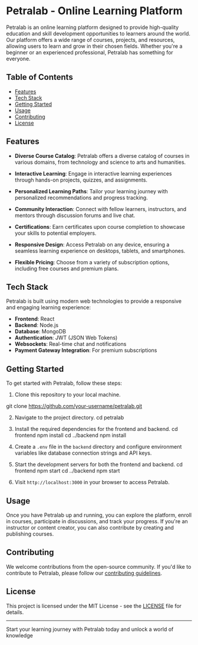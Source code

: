 # Petralab - Online Learning Platform

Petralab is an online learning platform designed to provide high-quality education and skill development opportunities to learners around the world. Our platform offers a wide range of courses, projects, and resources, allowing users to learn and grow in their chosen fields. Whether you're a beginner or an experienced professional, Petralab has something for everyone.

## Table of Contents

- [Features](#features)
- [Tech Stack](#tech-stack)
- [Getting Started](#getting-started)
- [Usage](#usage)
- [Contributing](#contributing)
- [License](#license)

## Features

- **Diverse Course Catalog**: Petralab offers a diverse catalog of courses in various domains, from technology and science to arts and humanities.

- **Interactive Learning**: Engage in interactive learning experiences through hands-on projects, quizzes, and assignments.

- **Personalized Learning Paths**: Tailor your learning journey with personalized recommendations and progress tracking.

- **Community Interaction**: Connect with fellow learners, instructors, and mentors through discussion forums and live chat.

- **Certifications**: Earn certificates upon course completion to showcase your skills to potential employers.

- **Responsive Design**: Access Petralab on any device, ensuring a seamless learning experience on desktops, tablets, and smartphones.

- **Flexible Pricing**: Choose from a variety of subscription options, including free courses and premium plans.

## Tech Stack

Petralab is built using modern web technologies to provide a responsive and engaging learning experience:

- **Frontend**: React
- **Backend**: Node.js
- **Database**: MongoDB
- **Authentication**: JWT (JSON Web Tokens)
- **Websockets**: Real-time chat and notifications
- **Payment Gateway Integration**: For premium subscriptions

## Getting Started

To get started with Petralab, follow these steps:

1. Clone this repository to your local machine.

git clone https://github.com/your-username/petralab.git


2. Navigate to the project directory.
cd petralab


3. Install the required dependencies for the frontend and backend.
cd frontend
npm install
cd ../backend
npm install


4. Create a `.env` file in the `backend` directory and configure environment variables like database connection strings and API keys.

5. Start the development servers for both the frontend and backend.
cd frontend
npm start
cd ../backend
npm start



6. Visit `http://localhost:3000` in your browser to access Petralab.

## Usage

Once you have Petralab up and running, you can explore the platform, enroll in courses, participate in discussions, and track your progress. If you're an instructor or content creator, you can also contribute by creating and publishing courses.

## Contributing

We welcome contributions from the open-source community. If you'd like to contribute to Petralab, please follow our [contributing guidelines](CONTRIBUTING.md).

## License

This project is licensed under the MIT License - see the [LICENSE](LICENSE) file for details.

---

Start your learning journey with Petralab today and unlock a world of knowledge 
